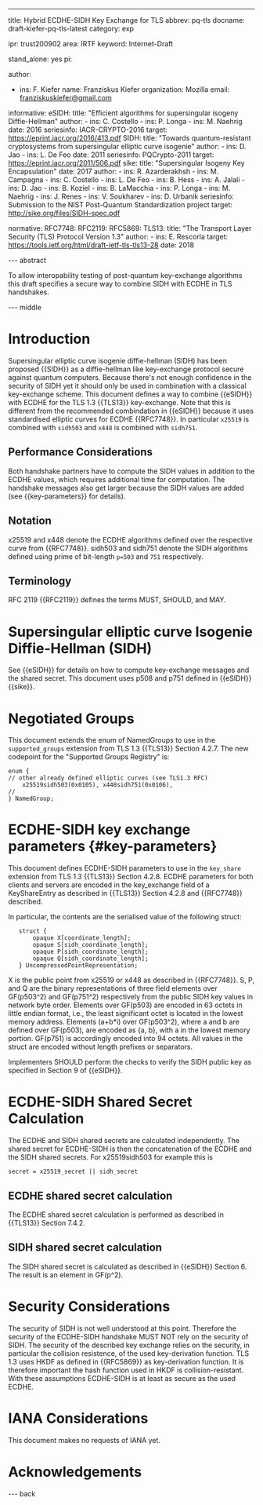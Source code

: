 ---
title: Hybrid ECDHE-SIDH Key Exchange for TLS
abbrev: pq-tls
docname: draft-kiefer-pq-tls-latest
category: exp

ipr: trust200902
area: IRTF
keyword: Internet-Draft

stand_alone: yes
pi:

author:
 -  ins: F. Kiefer
    name: Franziskus Kiefer
    organization: Mozilla
    email: franziskuskiefer@gmail.com

informative:
  eSIDH:
     title: "Efficient algorithms for supersingular isogeny Diffie-Hellman"
     author:
       - ins: C. Costello
       - ins: P. Longa
       - ins: M. Naehrig
     date: 2016
     seriesinfo: IACR-CRYPTO-2016
     target: https://eprint.iacr.org/2016/413.pdf
  SIDH:
     title: "Towards quantum-resistant cryptosystems from supersingular elliptic curve
isogenie"
     author:
       - ins: D. Jao
       - ins: L. De Feo
     date: 2011
     seriesinfo: PQCrypto-2011
     target: https://eprint.iacr.org/2011/506.pdf
  sike:
      title: "Supersingular Isogeny Key Encapsulation"
      date: 2017
      author:
        - ins: R. Azarderakhsh
        - ins: M. Campagna
        - ins: C. Costello
        - ins: L. De Feo
        - ins: B. Hess
        - ins: A. Jalali
        - ins: D. Jao
        - ins: B. Koziel
        - ins: B. LaMacchia
        - ins: P. Longa
        - ins: M. Naehrig
        - ins: J. Renes
        - ins: V. Soukharev
        - ins: D. Urbanik
      seriesinfo: Submission to the NIST Post-Quantum Standardization project
      target: http://sike.org/files/SIDH-spec.pdf

normative:
  RFC7748:
  RFC2119:
  RFC5869:
  TLS13:
     title: "The Transport Layer Security (TLS) Protocol Version 1.3"
     author:
       - ins: E. Rescorla
     target: https://tools.ietf.org/html/draft-ietf-tls-tls13-28
     date: 2018
        

--- abstract

To allow interopability testing of post-quantum key-exchange algorithms this
draft specifies a secure way to combine SIDH with ECDHE in TLS handshakes.

--- middle

# Introduction

Supersingular elliptic curve isogenie diffie-hellman (SIDH) has been proposed
{{SIDH}} as a diffie-hellman like key-exchange protocol secure against quantum
computers.
Because there's not enough confidence in the security of SIDH yet it should only
be used in combination with a classical key-exchange scheme.
This document defines a way to combine {{eSIDH}} with ECDHE for the
TLS 1.3 {{TLS13}} key-exchange.
Note that this is different from the recommended combindation in {{eSIDH}}
because it uses standardised elliptic curves for ECDHE {{RFC7748}}.
In particular `x25519` is combined with `sidh503` and `x448` is combined with `sidh751`.

## Performance Considerations

Both handshake partners have to compute the SIDH values in addition to the ECDHE
values, which requires additional time for computation.
The handshake messages also get larger because the SIDH values are added (see {{key-parameters}} for details).

## Notation

x25519 and x448 denote the ECDHE algorithms defined over the respective curve
from {{RFC7748}}.
sidh503 and sidh751 denote the SIDH algorithms defined using prime of bit-length
`p=503` and `751` respectively.

## Terminology
RFC 2119 {{RFC2119}} defines the terms MUST, SHOULD, and MAY.

# Supersingular elliptic curve Isogenie Diffie-Hellman (SIDH)

See {{eSIDH}} for details on how to compute key-exchange messages and the
shared secret.
This document uses p508 and p751 defined in {{eSIDH}}{{sike}}.

# Negotiated Groups

This document extends the enum of NamedGroups to use in the `supported_groups`
extension from TLS 1.3 {{TLS13}} Section 4.2.7.
The new codepoint for the "Supported Groups Registry" is:

    enum {
    // other already defined elliptic curves (see TLS1.3 RFC)
        x25519sidh503(0x0105), x448sidh751(0x0106),
    //
    } NamedGroup;


# ECDHE-SIDH key exchange parameters {#key-parameters}

This document defines ECDHE-SIDH parameters to use in the `key_share` extension
from TLS 1.3 {{TLS13}} Section 4.2.8.
ECDHE parameters for both clients and servers are encoded in the key_exchange
field of a KeyShareEntry as described in {{TLS13}} Section 4.2.8 and
{{RFC7748}} described.

In particular, the contents are the serialised value of the following struct:

       struct {
           opaque X[coordinate_length];
           opaque S[sidh_coordinate_length];
           opaque P[sidh_coordinate_length];
           opaque Q[sidh_coordinate_length];
       } UncompressedPointRepresentation;

X is the public point from x25519 or x448  as described in {{RFC7748}}.
S, P, and Q are the binary representations of three field elements over
GF(p503^2) and GF(p751^2) respectively from the public SIDH key values in
network byte order.
Elements over GF(p503) are encoded in 63 octets in little endian format, i.e.,
the least significant octet is located in the lowest memory address.
Elements (a+b\*i) over GF(p503^2), where a and b are defined over
GF(p503), are encoded as {a, b}, with a in the lowest memory portion.
GF(p751) is accordingly encoded into 94 octets.
All values in the struct are encoded without length prefixes or separators.

Implementers SHOULD perform the checks to verify the SIDH public key as
specified in Section 9 of {{eSIDH}}.

# ECDHE-SIDH Shared Secret Calculation

The ECDHE and SIDH shared secrets are calculated independently.
The shared secret for ECDHE-SIDH is then the concatenation of the ECDHE and the SIDH shared secrets.
For x25519sidh503 for example this is

    secret = x25519_secret || sidh_secret

## ECDHE shared secret calculation
The ECDHE shared secret calculation is performed as described in {{TLS13}} Section 7.4.2.

## SIDH shared secret calculation
The SIDH shared secret is calculated as described in {{eSIDH}} Section 6.
The result is an element in GF(p^2).

# Security Considerations

The security of SIDH is not well understood at this point.
Therefore the security of the ECDHE-SIDH handshake MUST NOT rely on the security
of SIDH.
The security of the described key exchange relies on the security, in particular
the collision resistence, of the used key-derivation function.
TLS 1.3 uses HKDF as defined in {{RFC5869}} as key-derivation function.
It is therefore important the hash function used in HKDF is collision-resistant.
With these assumptions ECDHE-SIDH is at least as secure as the used ECDHE.

# IANA Considerations

This document makes no requests of IANA yet.

# Acknowledgements


--- back
